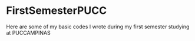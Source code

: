 # FirstSemesterPUCC
Here are some of my basic codes I wrote during my first semester studying at PUCCAMPINAS
